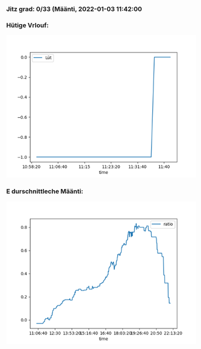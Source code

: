 ### Jitz grad: 0/33 (Määnti, 2022-01-03 11:42:00

### Hütige Vrlouf:
![Graph](Today.png)

### E durschnittleche Määnti:
![Graph](Määnti.png)